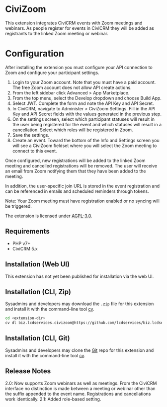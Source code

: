 # CiviZoom

This extension integrates CiviCRM events with Zoom meetings and webinars. As people register for events in CiviCRM they will be added as registrants to the linked Zoom meeting or webinar. 

# Configuration

After installing the extension you must configure your API connection to Zoom and configure your participant settings.

1. Login to your Zoom account. Note that you must have a paid account. The free Zoom account does not allow API create actions.
2. From the left sidebar click Advanced > App Marketplace.
3. From the top menu, select the Develop dropdown and choose Build App.
4. Select JWT. Complete the form and note the API Key and API Secret.
5. In CiviCRM, navigate to Administer >  CiviZoom Settings. Fill in the API Key and API Secret fields with the values generated in the previous step.
6. On the settings screen, select which participant statuses will result in the user being registered for the event and which statuses will result in a cancellation. Select which roles will be registered in Zoom.
7. Save the settings.
8. Create an event. Toward the bottom of the Info and Settings screen you will see a CiviZoom fieldset where you will select the Zoom meeting to connect to this event.
 
Once configured, new registrations will be added to the linked Zoom meeting and cancelled registrations will be removed. The user will receive an email from Zoom notifying them that they have been added to the meeting.

In addition, the user-specific join URL is stored in the event registration and can be referenced in emails and scheduled reminders through tokens.

Note: Your Zoom meeting must have registration enabled or no syncing will be triggered.

The extension is licensed under [AGPL-3.0](LICENSE.txt).

## Requirements

* PHP v7+
* CiviCRM 5.x

## Installation (Web UI)

This extension has not yet been published for installation via the web UI.

## Installation (CLI, Zip)

Sysadmins and developers may download the `.zip` file for this extension and
install it with the command-line tool [cv](https://github.com/civicrm/cv).

```bash
cd <extension-dir>
cv dl biz.lcdservices.civizoom@https://github.com/lcdservices/biz.lcdservices.civizoom/archive/master.zip
```

## Installation (CLI, Git)

Sysadmins and developers may clone the [Git](https://en.wikipedia.org/wiki/Git) repo for this extension and
install it with the command-line tool [cv](https://github.com/civicrm/cv).

## Release Notes

2.0: Now supports Zoom webinars as well as meetings. From the CiviCRM interface no distinction is made between a meeting or webinar other than the suffix appended to the event name. Registrations and cancellations work identically.
2.1: Added role-based setting.